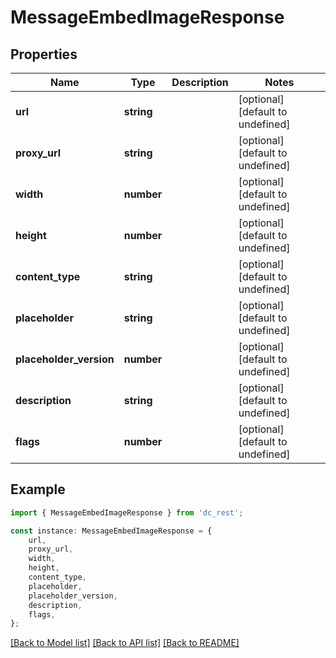 # MessageEmbedImageResponse


## Properties

Name | Type | Description | Notes
------------ | ------------- | ------------- | -------------
**url** | **string** |  | [optional] [default to undefined]
**proxy_url** | **string** |  | [optional] [default to undefined]
**width** | **number** |  | [optional] [default to undefined]
**height** | **number** |  | [optional] [default to undefined]
**content_type** | **string** |  | [optional] [default to undefined]
**placeholder** | **string** |  | [optional] [default to undefined]
**placeholder_version** | **number** |  | [optional] [default to undefined]
**description** | **string** |  | [optional] [default to undefined]
**flags** | **number** |  | [optional] [default to undefined]

## Example

```typescript
import { MessageEmbedImageResponse } from 'dc_rest';

const instance: MessageEmbedImageResponse = {
    url,
    proxy_url,
    width,
    height,
    content_type,
    placeholder,
    placeholder_version,
    description,
    flags,
};
```

[[Back to Model list]](../README.md#documentation-for-models) [[Back to API list]](../README.md#documentation-for-api-endpoints) [[Back to README]](../README.md)
